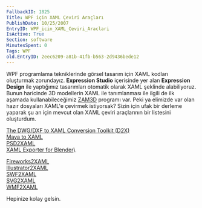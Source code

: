 ```yaml
---
FallbackID: 1825
Title: WPF için XAML Çeviri Araçları
PublishDate: 10/25/2007
EntryID: WPF_icin_XAML_Ceviri_Araclari
IsActive: True
Section: software
MinutesSpent: 0
Tags: WPF
old.EntryID: 2eec6209-a81b-41fb-b563-2d9436bede12
---
```

WPF programlama tekniklerinde görsel tasarım için XAML kodları
oluşturmak zorundayız. **Expression Studio** içerisinde yer alan
**Expression Design** ile yaptığımız tasarımları otomatik olarak XAML
şeklinde alabiliyoruz. Bunun haricinde 3D modellerin XAML ile
tanımlanması ile ilgili de ilk aşamada kullanabileceğimiz
[ZAM3D](http://www.erain.com/products/ZAM3D/DefaultPDC.asp) programı
var. Peki ya elimizde var olan hazır dosyaları XAML'e çevirmek
istiyorsak? Sizin için ufak bir derleme yaparak şu an için mevcut olan
XAML çeviri araçlarının bir listesini oluşturdum.

[The DWG/DXF to XAML Conversion Toolkit
(D2X)](http://www.codeplex.com/Wiki/View.aspx?ProjectName=DWG2XAML)\
 [Maya to XAML](http://www.codeplex.com/MayaToXAML)\
 [PSD2XAML](http://flowlabs.net/psd2xaml.aspx)\
 [XAML Exporter for Blender](http://www.codeplex.com/xamlexporter)\

[Fireworks2XAML](http://www.infragistics.com/design/#FireworkstoXAMLExporter)\
 [Illustrator2XAML](http://www.mikeswanson.com/XAMLExport/)\
 [SWF2XAML](http://www.mikeswanson.com/SWF2XAML/)\
 [SVG2XAML](http://www.wpf-graphics.com/ViewerSvg.aspx)\
 [WMF2XAML](http://www.wpf-graphics.com/Paste2Xaml.aspx)

Hepinize kolay gelsin.


